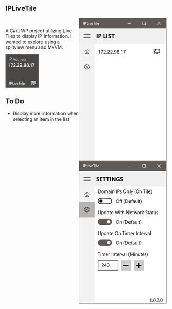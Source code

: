 ## IPLiveTile
<p align="right"><img align="right" src="https://github.com/j4c3/IPLiveTile/blob/master/Readme_Resources/IPLiveTile_MainList.png"> &nbsp; &nbsp; <img align="right" src="https://github.com/j4c3/IPLiveTile/blob/master/Readme_Resources/IPLiveTile_Settings.png"></p>
A C#/UWP project utilizing Live Tiles to display IP information.  I wanted to explore using a splitview menu and MVVM. 

<p><img align="center" src="https://github.com/j4c3/IPLiveTile/blob/master/Readme_Resources/IPLiveTile_Tile.png"></p> 

## To Do
- Display more information when selecting an item in the list
